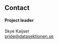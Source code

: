 ## Contact

#### Project leader

Skye Kaijser</br>
[pride@datasektionen.se](mailto:pride@datasektionen.se)
